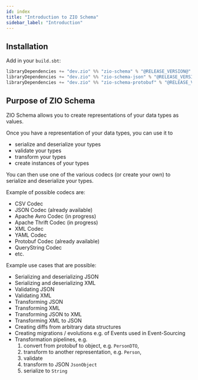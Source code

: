 ```yaml
---
id: index
title: "Introduction to ZIO Schema"
sidebar_label: "Introduction"
---
```


## Installation

Add in your `build.sbt`:

```scala
libraryDependencies += "dev.zio" %% "zio-schema" % "@RELEASE_VERSION@"
libraryDependencies += "dev.zio" %% "zio-schema-json" % "@RELEASE_VERSION@"
libraryDependencies += "dev.zio" %% "zio-schema-protobuf" % "@RELEASE_VERSION@"
```

## Purpose of ZIO Schema

ZIO Schema allows you to create representations of your data types as values. 

Once you have a representation of your data types, you can use it to 
 - serialize and deserialize your types
 - validate your types
 - transform your types
 - create instances of your types

You can then use one of the various codecs (or create your own) to serialize and deserialize your types.

Example of possible codecs are:
 - CSV Codec
 - JSON Codec (already available)
 - Apache Avro Codec (in progress)
 - Apache Thrift Codec (in progress)
 - XML Codec
 - YAML Codec
 - Protobuf Codec (already available)
 - QueryString Codec
 - etc.

Example use cases that are possible:
 - Serializing and deserializing JSON
 - Serializing and deserializing XML
 - Validating JSON
 - Validating XML
 - Transforming JSON
 - Transforming XML
 - Transforming JSON to XML
 - Transforming XML to JSON
 - Creating diffs from arbitrary data structures
 - Creating migrations / evolutions e.g. of Events used in Event-Sourcing
 - Transformation pipelines, e.g. 
   1. convert from protobuf to object, e.g. `PersonDTO`,
   2. transform to another representation, e.g. `Person`,
   3. validate
   4. transform to JSON `JsonObject`
   5. serialize to `String`
